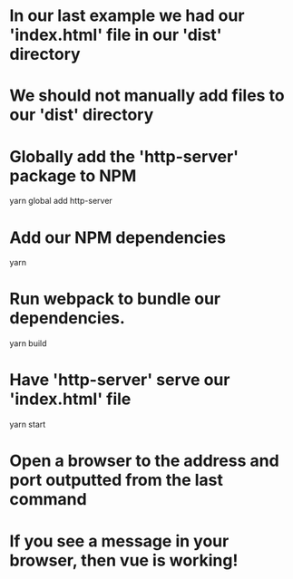 # In our last example we had our 'index.html' file in our 'dist' directory

# We should not manually add files to our 'dist' directory

# Globally add the 'http-server' package to NPM
yarn global add http-server

# Add our NPM dependencies
yarn

# Run webpack to bundle our dependencies. 
yarn build

# Have 'http-server' serve our 'index.html' file
yarn start

# Open a browser to the address and port outputted from the last command

# If you see a message in your browser, then vue is working!